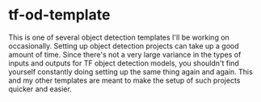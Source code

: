 # tf-od-template
This is one of several object detection templates I'll be working on occasionally. Setting up object detection projects can take up a good amount of time. Since there's not a very large variance in the types of inputs and outputs for TF object detection models, you shouldn't find yourself constantly doing setting up the same thing again and again. This and my other templates are meant to make the setup of such projects quicker and easier.
